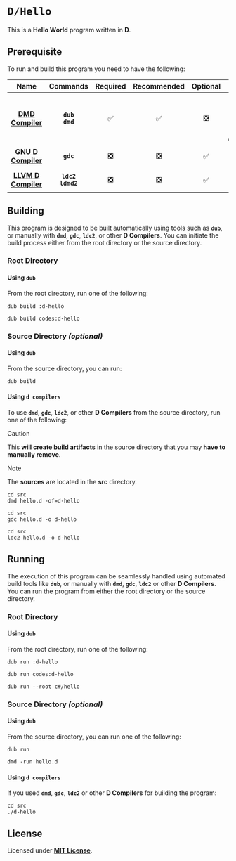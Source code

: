 # `D/Hello`

This is a **Hello World** program written in **D**.

## Prerequisite

To run and build this program you need to have the following:

<div align="center">

| Name | Commands | Required | Recommended | Optional | Notes |
|:----:|:--------:|:--------:|:-----------:|:--------:|:-----:|
| [**DMD Compiler**](https://dlang.org/download.html) | **`dub`**<br>**`dmd`** | &#9989; | &#9989; | &#10062; | **`apt install dub`**<br>**`apt install dmd-compiler`** |
| [**GNU D Compiler**](https://gcc.gnu.org) | **`gdc`** | &#10062; | &#10062; | &#9989; | **`apt install gdc`** |
| [**LLVM D Compiler**](https://wiki.dlang.org/LDC) | **`ldc2`**<br>**`ldmd2`** | &#10062; | &#10062; | &#9989; | **`apt install ldc`** |

</div>

## Building

This program is designed to be built automatically using tools such as
**`dub`**, or manually with **`dmd`**, **`gdc`**, **`ldc2`**, or other **D
Compilers**. You can initiate the build process either from the root directory
or the source directory.

### Root Directory

#### Using `dub`

From the root directory, run one of the following:

```
dub build :d-hello
```
```
dub build codes:d-hello
```

### Source Directory _(optional)_

#### Using `dub`

From the source directory, you can run:

```
dub build
```

#### Using `d compilers`

To use **`dmd`**, **`gdc`**, **`ldc2`**, or other **D Compilers** from the
source directory, run one of the following:

> [!CAUTION]
> This **will create build artifacts** in the source directory that you may
> **have to manually remove**.

> [!NOTE]
> The **sources** are located in the **src** directory.

```
cd src
dmd hello.d -of=d-hello
```
```
cd src
gdc hello.d -o d-hello
```
```
cd src
ldc2 hello.d -o d-hello
```

## Running

The execution of this program can be seamlessly handled using automated build
tools like **`dub`**, or manually with **`dmd`**, **`gdc`**, **`ldc2`** or other
**D Compilers**. You can run the program from either the root directory or the
source directory.

### Root Directory

#### Using `dub`

From the root directory, run one of the following:

```
dub run :d-hello
```
```
dub run codes:d-hello
```
```
dub run --root c#/hello
```

### Source Directory _(optional)_

#### Using `dub`

From the source directory, you can run one of the following:

```
dub run
```
```
dmd -run hello.d
```

#### Using `d compilers`

If you used **`dmd`**, **`gdc`**, **`ldc2`** or other **D Compilers** for
building the program:

```
cd src
./d-hello
```

## License

Licensed under [**MIT License**](LICENSE).
